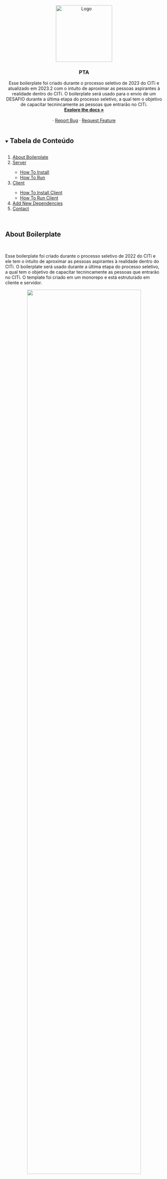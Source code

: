 <!-- PROJECT LOGO -->
<br />
<p align="center">
  <a href="https://github.com/citi-onboarding/pta-boilerplate">
    <img src="./assets/logoCITi.png" alt="Logo" width="180px">
  </a>

  <h3 align="center">PTA</h3>

  <p align="center">
  Esse boilerplate foi criado durante o processo seletivo de 2023 do CITi e atualizado em 2023.2 com o intuito de aproximar as pessoas aspirantes à realidade
  dentro do CITi. O boilerplate será usado para o envio de um DESAFIO durante a última etapa do processo seletivo, a qual tem o objetivo de capacitar tecnincamente as pessoas que entrarão no CITi.
    <br />
    <a href="https://github.com/citi-onboarding/pta-boilerplate"><strong>Explore the docs »</strong></a>
    <br />
    <br />
    ·
    <a href="https://github.com/citi-onboarding/pta-boilerplate/issues">Report Bug</a>
    ·
    <a href="https://github.com/citi-onboarding/pta-boilerplate/issues">Request Feature</a>
  </p>
</p>


<!-- TABLE OF CONTENTS -->
<details open="open">
  <summary><h2 style="display: inline-block">Tabela de Conteúdo</h2></summary>
  <ol>
    <li><a href="#about-boilerplate">About Boilerplate</a></li>
    <li><a href="#server">Server</a></li></li>
    <ul>
        <li><a href="#how-to-install">How To Install</a></li></li>
        <li><a href="#how-to-run">How To Run</a></li></li>
    </ul>
    <li><a href="#client">Client</a></li>
        <ul>
        <li><a href="#how-to-install-client">How To Install Client</a></li></li>
        <li><a href="#how-to-run-client">How To Run Client</a></li></li>
        </ul>
    </ul>
    <li><a href="#add-new-dependencies">Add New Dependencies</a></li>
    <li><a href="#contact">Contact</a></li>
  </ol>
</details>

<br/> 

## About Boilerplate
<br/>

  Esse boilerplate foi criado durante o processo seletivo de 2022 do CITi e ele tem o intuito de aproximar as pessoas aspirantes à realidade
  dentro do CITi. O boilerplate será usado durante a última etapa do processo seletivo, a qual tem o objetivo de capacitar tecnincamente as pessoas que entrarão no CITi.
  O template foi criado em um monorepo e está estruturado em cliente e servidor.

<p align= "center">
    <img src = "./assets/client-server.png" width="85%" margin-top="20px"/>
</p>

O server tem uma estrutura base de código para a construção de uma API. Já o cliente, contém uma outra estrutura base de código para a construção de todo o frontend da aplicação. 
Ainda no server, tem uma abstração construída para facilitar o contato de pessoas aspirantes com a construção de uma API.


<br/> 

## Server

<br/>

## How To Install

<br/>

0. Certifique-se que o node esteja devidamente instalado. 

1. Clone o repositório

   ```sh
   git clone URL_DO_REPOSITÓRIO
   ```

2. Entre na pasta /server do repositório

3. Abra a pasta /server no vscode

4. Vá em terminal e abra o novo terminal 

5. Com o terminal aberto, escreva essa sentença abaixo e dê enter

   ```sh
   yarn install
   ```

   ou 

   ```sh
   npm install
   ```

<br/> 

## How To Run

<br/>

0. Certifique-se que o docker esteja devidamente instalado
1. Com a pasta /server aberta no vscode, crie um novo arquivo e o nomeie de ".env"
2. Dentro desse novo arquivo criado, coloque esse texto abaixo

   ```javascript
      # ###### GENERAL SETTINGS #######
      PROJECT_NAME=pta
      SERVER_PORT=3001 

      # ###### DATABASE SETTINGS #######
      DATABASE_TYPE=postgres
      DATABASE_HOST=${PROJECT_NAME}-db
      DATABASE_PORT=5432
      DATABASE_USER=postgres
      DATABASE_PASSWORD=docker
      DATABASE_DB=${PROJECT_NAME}

      DATABASE_URL=${DATABASE_TYPE}://${DATABASE_USER}:${DATABASE_PASSWORD}@${DATABASE_HOST}:${DATABASE_PORT}/${DATABASE_DB}
   ```
3. Abra um novo terminal no vscode
4. Com o terminal aberto, escreva essa sentença abaixo e dê enter

   ```sh
   docker-compose up
   ```

   ou 

   ```sh
   docker compose up
   ```

5. Espere que o terminal esteja dessa maneira

    <p align= "center"><img src= "./assets/server-status.png" width="85%"/>
        
    </p>

<br/> 

## Citi Abstraction Documentation

<br/>

### Are Values Undefined

<br/>

Essa função verifica se existe um valor undefined passando no argumento.

- Observação: Essa função recebe quantos argumentos forem preciso.

   
    
   ```javascript 
    Retorna o booleano true caso exista valores undefnined
   ```

   ```javascript
    Retorna o booleano false caso exista valores undefnined
   ```

Exemplo:
<p align= "center">
    <img src= "./assets/undefined.png" width="85%"/>
    </p>

<br/> 

### Insert Into Database

<br/>

Essa função tem a finalidade de inserir um valor de modelo dentro de um banco de dados.

- Observação: Essa função recebe o novo objeto a ser inserido como argumentos.

<br/>

   ```javascript 
    Retorna https 201 caso o procedimento ocorra de forma correta
   ```

   ```javascript
    Retorna https 400 caso o procedimento NÃO ocorra de forma correta
   ```


Exemplo:
<p align= "center">
    <img src= "./assets/insert.png" width="85%"/>
    </p>

<br/> 

### Get All

<br/>

Essa função tem a finalidade de pegar TODOS os valores de modelo dentro de um banco de dados.

- Observação: Essa função não tem argumentos.

<br/>

   ```javascript 
    Retorna https 200 caso o procedimento ocorra de forma correta
   ```

   ```javascript
    Retorna https 400 caso o procedimento NÃO ocorra de forma correta
   ```


Exemplo:
<p align= "center">
    <img src= "./assets/get.png" width="85%"/>
    </p>

<br/> 

### Find By Id

<br/>

Essa função tem a finalidade de procurar um valor de modelo dentro de um banco de dado, utilizando o ID.

- Observação: Essa função recebe o ID como argumento.

<br/>

   ```javascript 
    Retorna o valor procurado caso o procedimento ocorra de forma correta
   ```

   ```javascript
    Retorna undefined caso o procedimento NÃO ocorra de forma correta
   ```


Exemplo:
<p align= "center">
    <img src= "./assets/find.png" width="85%"/>
    </p>

<br/> 


### Delete Value

<br/>

Essa função tem a finalidade de deletar um valor de modelo dentro de um banco de dado, utilizando o ID.

- Observação: Essa função recebe o ID como argumento.

<br/>

   ```javascript 
    Retorna https 200 caso o procedimento ocorra de forma correta
   ```

   ```javascript
    Retorna https 400 caso o procedimento NÃO ocorra de forma correta
   ```

Exemplo:
<p align= "center">
    <img src= "./assets/delete.png" width="85%"/>
    </p>

<br/> 

### Update Value

<br/>

Essa função tem a finalidade de atualizar um valor de modelo dentro de um banco de dado, utilizando o ID.

- Observação: Essa função recebe o ID e os novos valores como argumentos.

<br/>

   ```javascript 
    Retorna https 200 caso o procedimento ocorra de forma correta
   ```

   ```javascript
    Retorna https 400 caso o procedimento NÃO ocorra de forma correta
   ```

Exemplo:
<p align= "center">
    <img src= "./assets/update.png" width="85%"/>
    </p>

<br/> 

## Client

<br/>

## How To Install Client

<br/>

1. Entre na pasta /client do repositório

2. Abra a pasta /client  no vscode

3. Vá em terminal e abra o novo terminal 

4. Com o terminal aberto, escreva essa sentença abaixo e dê enter

   ```sh
   yarn install
   ```

   ou 

   ```sh
   npm install
   ```

<br/> 

## How To Run Client

<br/>

1. Entre na pasta /client do repositório

2. Abra a pasta /client no vscode

3. Vá em terminal e abra o novo terminal 

4. Com o terminal aberto, escreva essa sentença abaixo e dê enter

   ```sh
   yarn start
   ```

   ou 

   ```sh
   npm run start
   ```

3. Espere que o terminal esteja dessa maneira

    <p align= "center"><img src= "./assets/client-status.png" width="85%"/>
        
    </p>

<br/> 

## Add New Dependencies

<br/>

Não instale novas dependências sem a autorização da pessoa gerente do projeto. Caso seja preciso, converse com gerentes e peça direcionamento 
de como faz para adicionar. 


<br/> 

## Contact

<br/>

- [Alex Damascena](https://github.com/apfdamascena), líder de desenvolvimento em 2022.1 - apfd@cin.ufpe.br
- [Tiago Lima](https://github.com/titi-lima), líder de desenvolvimento em 2023.2 - tmsl@cin.ufpe.br

## 2022 Boilerplate

<br/>

- [apfdamascena/pta-boilerplate](https://github.com/apfdamascena/pta-boilerplate)

